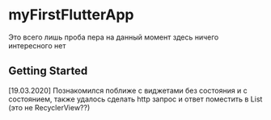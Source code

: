 # myFirstFlutterApp

Это всего лишь проба пера на данный момент здесь ничего интересного нет

## Getting Started

[19.03.2020] Познакомился поближе с виджетами без состояния и с состоянием, также удалось сделать http запрос
и ответ поместить в List (это не RecyclerView??)
